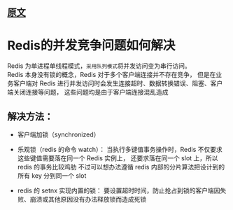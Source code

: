 
## [原文](https://www.jianshu.com/p/d45ddb30a9cf)

# Redis的并发竞争问题如何解决

Redis 为单进程单线程模式，`采用队列模式`将并发访问变为串行访问。  
Redis 本身没有锁的概念，Redis 对于多个客户端连接并不存在竞争，
但是在业务客户端对 Redis 进行并发访问时会发生连接超时、数据转换错误、阻塞、客户端关闭连接等问题，
这些问题均是由于客户端连接混乱造成

## 解决方法：

- 客户端加锁（synchronized）

- 乐观锁（redis 的命令 watch）：
当执行多键值事务操作时，Redis 不仅要求这些键值需要落在同一个 Redis 实例上，
还要求落在同一个 slot 上，所以 redis 的事务比较鸡肋
不过可以想办法遵循 redis 内部的分片算法把设计到的所有 key 分到同一个 slot

- redis 的 setnx 实现内置的锁：
要设置超时时间，防止抢占到锁的客户端因失败、崩溃或其他原因没有办法释放锁而造成死锁
 
